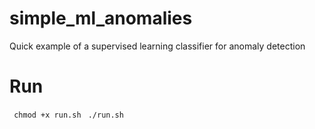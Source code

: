 # simple_ml_anomalies

Quick example of a supervised learning classifier for anomaly detection

# Run

` chmod +x run.sh`
` ./run.sh`

